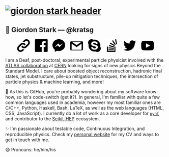 # [![giordon stark header](https://raw.githubusercontent.com/kratsg/kratsg/master/img/banner.jpg?raw=true)](https://giordonstark.com?utm_source=github.com&utm_medium=gh-profile-banner)

## 👋 Giordon Stark — @kratsg

<p align="center">
    <a href="https://giordonstark.com?utm_source=github.com&utm_medium=gh-profile-link-icon"><img height="40" src="https://raw.githubusercontent.com/kratsg/kratsg/master/img/iconmonstr-link-1.svg?raw=true"></a>
    &nbsp;&nbsp;
    <a href="https://fb.me/kratsg"><img height="40" src="https://raw.githubusercontent.com/kratsg/kratsg/master/img/iconmonstr-facebook-6.svg?raw=true"></a>
    &nbsp;&nbsp;
    <a href="https://www.messenger.com/t/kratsg"><img height="40" src="https://raw.githubusercontent.com/kratsg/kratsg/master/img/iconmonstr-facebook-messenger-1.svg?raw=true"></a>
    &nbsp;&nbsp;
    <a href="mailto:kratsg@gmail.com"><img height="40" src="https://raw.githubusercontent.com/kratsg/kratsg/master/img/iconmonstr-gmail-1.svg?raw=true"></a>
    &nbsp;&nbsp;
    <a href="https://join.skype.com/invite/r2rddG4NCK9d"><img height="40" src="https://raw.githubusercontent.com/kratsg/kratsg/master/img/iconmonstr-skype-1.svg?raw=true"></a>
    &nbsp;&nbsp;
    <a href="https://stackoverflow.com/users/1532974/kratsg"><img height="40" src="https://raw.githubusercontent.com/kratsg/kratsg/master/img/iconmonstr-stackoverflow-1.svg?raw=true"></a>
    &nbsp;&nbsp;
    <a href="https://twitter.com/kratsg"><img height="40" src="https://raw.githubusercontent.com/kratsg/kratsg/master/img/iconmonstr-twitter-1.svg?raw=true"></a>
    &nbsp;&nbsp;
    <a href="https://www.youtube.com/channel/UC2kGgZnYRDk8BS9YMIDQtzw"><img height="40" src="https://raw.githubusercontent.com/kratsg/kratsg/master/img/iconmonstr-youtube-6.svg?raw=true"></a>
</p>

I am a Deaf, post-doctoral, experimental particle physicist involved with the [ATLAS collaboration](https://atlas.cern/) at [CERN](https://home.cern/) looking for signs of new physics Beyond the Standard Model. I care about boosted object reconstruction, hadronic final states, jet substructure, pile-up mitigation techniques, the intersection of particle physics & machine learning, and more!

🔭 As this is GitHub, you're probably wondering about my software know-how, so let's code-switch (get it?). In general, I'm familiar with quite a few common languages used in academia, however my most familiar ones are C/C++, Python, Haskell, Bash, LaTeX, as well as the web languages (HTML, CSS, JavaScript). I currently do a lot of work as a core developer for [`pyhf`](https://github.com/scikit-hep/pyhf) and contributor to the [Scikit-HEP](https://scikit-hep.org) ecosystem.

✨ I'm passionate about testable code, Continuous Integration, and reproducible physics. Check my [personal website](https://giordonstark.com?utm_source=github&utm_medium=gh-profile-readme) for my CV and ways to get in touch with me.

😄 Pronouns: he/him/his
